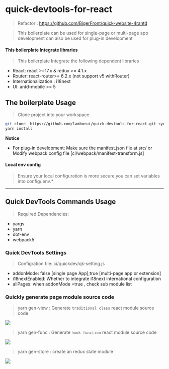 # quick-devtools-for-react

> Refactor : https://github.com/BigerFront/quick-website-4rantd

> This boilerplate can be used for single-page or multi-page app development can also be used for plug-in development

#### This boilerplate Integrate libraries

> This boilerplate Integrate the following dependent libraries

- React: react >=17.x & redux >= 4.1.x
- Router: react-router>= 6.2.x (not support v5 withRouter)
- Internationalization : i18next
- UI: antd-mobile >= 5

## The boilerplate Usage

> Clone project into your workspace

```bash
git clone  https://github.com/lamborui/quick-devtools-for-react.git <your project name> && cd <your project name>
yarn install
```

**Notice**

- For plug-in development: Make sure the manifest.json file at src/ or Modify webpack config file [ci/webpack/manifest-transform.js]

#### Local env config

> Ensure your local configuration is more secure,you can set variables into config/.env.\*

---

## Quick DevTools Commands Usage

> Required Dependencies:

- yargs
- yarn
- dot-env
- webpack5

### Quick DevTools Settings

> Configration file: ci/quickdev/qk-setting.js

- addonMode: false [single page App];true [multi-page app or extension]
- i18nextEnabled: Whether to integrate i18next international configuration
- allPages: when addonMode =true , check sub module list

### Quickly generate page module source code

> yarn gen-view <options> : Generate `traditional class` react module source code

![](../assets/img/gen-view-commands.png)

> yarn gen-func <options> : Generate `hook function` react module source code <recommend>

![](../assets/img/gen-func-commands.png)

> yarn gen-store <options> : create an redux state module

![](../assets/img/gen-store-commands.png)
